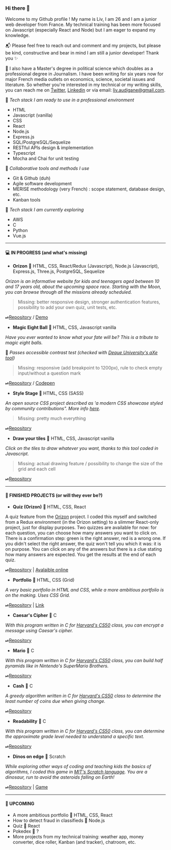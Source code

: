 ### Hi there 👋

Welcome to my Github profile ! My name is Liv, I am 26 and I am a junior web developer from France. My technical training has been more focused on Javascript (especially React and Node) but I am eager to expand my knowledge. 

📬 Please feel free to reach out and comment and my projects, but please be kind, constructive and bear in mind I am still a junior developer! Thank you ✨ 

📰 I also have a Master's degree in political science which doubles as a professional degree in Journalism. I have been writing for six years now for major French media outlets on economics, science, societal issues and literature. So whether you're interested in my technical or my writing skills, you can reach me on [Twitter](https://twitter.com/_elleivy), [Linkedin](https://www.linkedin.com/in/liv-audigane/) or via email: liv.audigane@gmail.com. 

📍 *Tech stack I am ready to use in a professional environment*
- HTML
- Javascript (vanilla)
- CSS
- React 
- Node.js
- Express.js
- SQL/PostgreSQL/Sequelize
- RESTful APIs design & implementation
- Typescript
- Mocha and Chai for unit testing 

📍 *Collaborative tools and methods I use*
- Git & Github (duh)
- Agile software development 
- MERISE methodology (very French) : scope statement, database design, etc.
- Kanban tools

📍 *Tech stack I am currently exploring*
- AWS
- C
- Python
- Vue.js

---

#### 💻 IN PROGRESS (and what's missing)

- __Orizon__ 🔸 HTML, CSS, React/Redux (Javascript), Node.js (Javascript), Express.js, Three.js, PostgreSQL, Sequelize

*Orizon is an informative website for kids and teenagers aged between 10 and 17 years old, about the upcoming space race. Starting with the Moon, you can browse through all the missions already scheduled.*

> Missing: better responsive design, stronger authentication features, possibility to add your own quiz, unit tests, etc.

⏯[Repository](https://github.com/livprojects/orizon) / [Demo](https://www.youtube.com/watch?v=yRnSeJcDcPs&feature=youtu.be&t=5041&ab_channel=O%27clock)

- __Magic Eight Ball__ 🔸 HTML, CSS, Javascript vanilla

*Have you ever wanted to know what your fate will be? This is a tribute to magic eight balls.*

🔎 *Passes accessible contrast test (checked with [Deque University's aXe tool](https://dequeuniversity.com/color-contrast))*

> Missing: responsive (add breakpoint to 1200px), rule to check empty input/without a question mark

⏯[Repository](https://github.com/livprojects/MagicEightBall) / [Codepen](https://codepen.io/livprojects/full/abNjeqe)

- __Style Stage__ 🔸 HTML, CSS (SASS)

*An open source CSS project described as 'a modern CSS showcase styled by community contributions". More info [here](https://stylestage.dev/).*

> Missing: pretty much everything


⏯[Repository](https://github.com/livprojects/stylestage-CSShorizons)

- __Draw your tiles__ 🔸 HTML, CSS, Javascript vanilla

*Click on the tiles to draw whatever you want, thanks to this tool coded in Javascript.*

> Missing: actual drawing feature / possibility to change the size of the grid and each cell


⏯[Repository](https://github.com/livprojects/draw-your-tiles)




---

#### 💾 FINISHED PROJECTS (or will they ever be?)

- __Quiz (Orizon)__ 🔸 HTML, CSS, React

A quiz feature from the [Orizon](https://github.com/livprojects/orizon) project. I coded this myself and switched from a Redux environment (in the Orizon setting) to a slimmer React-only project, just for display purposes. Two quizzes are available for now: for each question, you can choose how many answers you want to click on. There is a confirmation step: green is the right answer, red is a wrong one. If you didn't select the right answer, the quiz won't tell you which it was: it is on purpose. You can click on any of the answers but there is a clue stating how many answers are expected. You get the results at the end of each quiz.  

⏯[Repository](https://github.com/livprojects/quiz-orizon) | [Avalaible online](http://orizon-quiz.surge.sh/)


- __Portfolio__ 🔸 HTML, CSS (Grid)

*A very basic portfolio in HTML and CSS, while a more ambitious portfolio is on the making. Uses CSS Grid.*

⏯[Repository](https://github.com/livprojects/livprojects.github.io) | [Link](https://livprojects.github.io)

- __Caesar's Cipher__ 🔸 C

*With this program written in C for [Harvard's CS50](https://cs50.harvard.edu/college/2020/fall/) class, you can encrypt a message using Caesar's cipher.*

⏯[Repository](https://github.com/livprojects/Caesar)

- __Mario__ 🔸 C

*With this program written in C for [Harvard's CS50](https://cs50.harvard.edu/college/2020/fall/) class, you can build half pyramids like in Nintendo's SuperMario Brothers.*

⏯[Repository](https://github.com/livprojects/Mario)

- __Cash__ 🔸 C

*A greedy algorithm written in C for [Harvard's CS50](https://cs50.harvard.edu/college/2020/fall/) class to determine the least number of coins due when giving change.*

⏯[Repository](https://github.com/livprojects/Cash)

- __Readability__ 🔸 C

*With this program written in C for [Harvard's CS50](https://cs50.harvard.edu/college/2020/fall/) class, you can determine the approximate grade level needed to understand a specific text.*

⏯[Repository](https://github.com/livprojects/Readability)

- __Dinos on edge__ 🔸 Scratch

*While exploring other ways of coding and teaching kids the basics of algorithms, I coded this game in [MIT's Scratch language](https://scratch.mit.edu/). You are a dinosaur, run to avoid the asteroids falling on Earth!*

⏯[Repository](https://github.com/livprojects/DinosOnEdge) | [Game](https://scratch.mit.edu/projects/379421106)

---

#### 🔮 UPCOMING
- A more ambitious portfolio 🔸 HTML, CSS, React
- How to detect fraud in classifieds 🔸 Node.js 
- Quiz 🔸 React
- Pokedex 🔸 ?
- More projects from my technical training: weather app, money converter, dice roller, Kanban (and tracker), chatroom, etc. 

